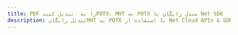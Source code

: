 ---title: PDF را به  تبدیل کنیدPOTX، MHT به POTX مبدل رایگان یا Net SDKdescription: تبدیل رایگانMHT به POTX با استفاده از Net Cloud APIs & SDK همچنین اسناد PDF را در Cloud ایجاد، ویرایش و رندر کنید.---